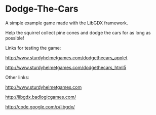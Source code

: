Dodge-The-Cars
==============

A simple example game made with the LibGDX framework.

Help the squirrel collect pine cones and dodge the cars for as long as possible!

Links for testing the game:

http://www.sturdyhelmetgames.com/dodgethecars_applet

http://www.sturdyhelmetgames.com/dodgethecars_html5

Other links:

http://www.sturdyhelmetgames.com

http://libgdx.badlogicgames.com/

http://code.google.com/p/libgdx/